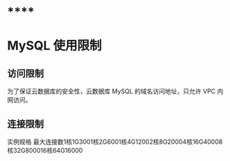 # ****

# MySQL 使用限制

## 访问限制

为了保证云数据库的安全性，云数据库 MySQL 的域名访问地址，只允许 VPC 内网访问。

## 连接限制

实例规格
最大连接数1核1G3001核2G6001核4G12002核8G20004核16G40008核32G800016核64G16000